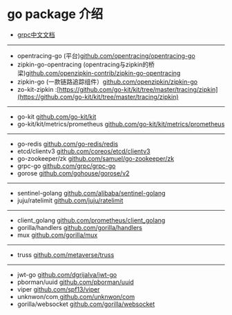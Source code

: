 # go package 介绍
* [grpc中文文档](http://doc.oschina.net/grpc)
-------
* opentracing-go (平台)[github.com/opentracing/opentracing-go](github.com/opentracing/opentracing-go)
* zipkin-go-opentracing (opentracing与zipkin的桥梁)[github.com/openzipkin-contrib/zipkin-go-opentracing](github.com/openzipkin-contrib/zipkin-go-opentracing)
* zipkin-go (一款链路追踪组件）[github.com/openzipkin/zipkin-go](github.com/openzipkin/zipkin-go)
* zo-kit-zipkin :[https://github.com/go-kit/kit/tree/master/tracing/zipkin](https://github.com/go-kit/kit/tree/master/tracing/zipkin)
-------
* go-kit [github.com/go-kit/kit](https://github.com/go-kit/kit)
* go-kit/kit/metrics/prometheus [github.com/go-kit/kit/metrics/prometheus](github.com/go-kit/kit/metrics/prometheus)

-------
* go-redis [github.com/go-redis/redis](github.com/go-redis/redis)
* etcd/clientv3 [github.com/coreos/etcd/clientv3](github.com/coreos/etcd/clientv3)
* go-zookeeper/zk [github.com/samuel/go-zookeeper/zk](github.com/samuel/go-zookeeper/zk)
* grpc-go [github.com/grpc/grpc-go](https://github.com/grpc/grpc-go)
 * gorose [github.com/gohouse/gorose/v2](github.com/gohouse/gorose/v2)
-------
* sentinel-golang [github.com/alibaba/sentinel-golang](https://github.com/alibaba/sentinel-golang)
* juju/ratelimit [github.com/juju/ratelimit](github.com/juju/ratelimit)

-------
* client_golang [github.com/prometheus/client_golang](https://github.com/prometheus/client_golang)
* gorilla/handlers [github.com/gorilla/handlers](github.com/gorilla/handlers)
* mux [github.com/gorilla/mux](https://github.com/gorilla/mux)
-------

* truss [github.com/metaverse/truss](https://github.com/metaverse/truss)
-------

* jwt-go [github.com/dgrijalva/jwt-go](https://github.com/dgrijalva/jwt-go)
* pborman/uuid [github.com/pborman/uuid](https://github.com/pborman/uuid)
* viper [github.com/spf13/viper](github.com/spf13/viper)
* unknwon/com[ github.com/unknwon/com]( github.com/unknwon/com)
* gorilla/websocket [github.com/gorilla/websocket](https://github.com/gorilla/websocket)